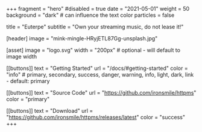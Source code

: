 +++
fragment = "hero"
#disabled = true
date = "2021-05-01"
weight = 50
background = "dark" # can influence the text color
particles = false

title = "Euterpe"
subtitle = "Own your streaming music, do not lease it!"

[header]
  image = "mink-mingle-HRyjETL87Gg-unsplash.jpg"

[asset]
  image = "logo.svg"
  width = "200px" # optional - will default to image width

[[buttons]]
  text = "Getting Started"
  url = "/docs/#getting-started"
  color = "info" # primary, secondary, success, danger, warning, info, light, dark, link - default: primary

[[buttons]]
  text = "Source Code"
  url = "https://github.com/ironsmile/httpms"
  color = "primary"

[[buttons]]
  text = "Download"
  url = "https://github.com/ironsmile/httpms/releases/latest"
  color = "success"
+++
